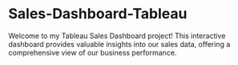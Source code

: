 # Sales-Dashboard-Tableau
Welcome to my Tableau Sales Dashboard project! This interactive dashboard provides valuable insights into our sales data, offering a comprehensive view of our business performance.
